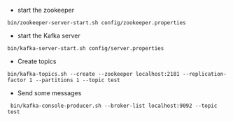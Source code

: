 * start the zookeeper
```
bin/zookeeper-server-start.sh config/zookeeper.properties
```


* start the Kafka server
```
bin/kafka-server-start.sh config/server.properties
```

* Create topics
```
bin/kafka-topics.sh --create --zookeeper localhost:2181 --replication-factor 1 --partitions 1 --topic test
```

* Send some messages
```
 bin/kafka-console-producer.sh --broker-list localhost:9092 --topic test
```
